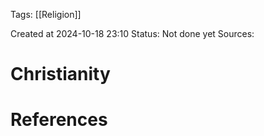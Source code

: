 
<span class="tag">Tags</span>:   [[Religion]] 

Created at 2024-10-18 23:10
<span class="tag">Status</span>: <span class="danger">Not done yet</span>
<span class="danger">Sources</span>:

# Christianity




# References
